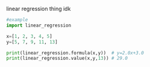 linear regression thing idk

```py
#example
import linear_regression

x=[1, 2, 3, 4, 5]
y=[5, 7, 9, 11, 13]

print(linear_regression.formula(x,y))  # y=2.0x+3.0
print(linear_regression.value(x,y,13)) # 29.0
```
